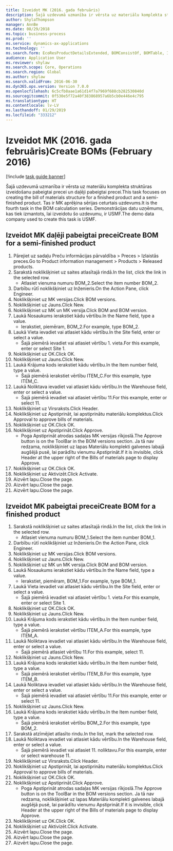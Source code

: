 ```yaml
---
title: Izveidot MK (2016. gada februāris)
description: Šajā uzdevumā uzmanība ir vērsta uz materiālu komplekta struktūras izveidošanu pabeigtai precei un daļēji pabeigtai precei.
author: ShylaThompson
manager: AnnBe
ms.date: 08/29/2018
ms.topic: business-process
ms.prod: ''
ms.service: dynamics-ax-applications
ms.technology: ''
ms.search.form: EcoResProductDetailsExtended, BOMConsistOf, BOMTable, InventLocationIdLookup
audience: Application User
ms.reviewer: shylaw
ms.search.scope: Core, Operations
ms.search.region: Global
ms.author: shylaw
ms.search.validFrom: 2016-06-30
ms.dyn365.ops.version: Version 7.0.0
ms.openlocfilehash: 6c5cfb8aae1a61d14f7a7969f688cb282530840d
ms.sourcegitcommit: 0f530e5f72a40f383868957a6b5cb0e446e4c795
ms.translationtype: HT
ms.contentlocale: lv-LV
ms.lasthandoff: 01/29/2019
ms.locfileid: "333212"
---
```

# <a name="create-boms-february-2016"></a><span data-ttu-id="35d6d-103">Izveidot MK (2016. gada februāris)</span><span class="sxs-lookup"><span data-stu-id="35d6d-103">Create BOMs (February 2016)</span></span>

[!include [task guide banner](../../includes/task-guide-banner.md)]

<span data-ttu-id="35d6d-104">Šajā uzdevumā uzmanība ir vērsta uz materiālu komplekta struktūras izveidošanu pabeigtai precei un daļēji pabeigtai precei.</span><span class="sxs-lookup"><span data-stu-id="35d6d-104">This task focuses on creating the bill of materials structure for a finished product and a semi-finished product.</span></span> <span data-ttu-id="35d6d-105">Tas ir MK aprēķina sērijas ceturtais uzdevums.</span><span class="sxs-lookup"><span data-stu-id="35d6d-105">It is the fourth task in the BOM calculation series.</span></span> <span data-ttu-id="35d6d-106">Demonstrācijas datu uzņēmums, kas tiek izmantots, lai izveidotu šo uzdevumu, ir USMF.</span><span class="sxs-lookup"><span data-stu-id="35d6d-106">The demo data company used to create this task is USMF.</span></span>


## <a name="create-bom-for-a-semi-finished-product"></a><span data-ttu-id="35d6d-107">Izveidot MK daļēji pabeigtai precei</span><span class="sxs-lookup"><span data-stu-id="35d6d-107">Create BOM for a semi-finished product</span></span>
1. <span data-ttu-id="35d6d-108">Pārejiet uz sadaļu Preču informācijas pārvaldība > Preces > Izlaistās preces.</span><span class="sxs-lookup"><span data-stu-id="35d6d-108">Go to Product information management > Products > Released products.</span></span>
2. <span data-ttu-id="35d6d-109">Sarakstā noklikšķiniet uz saites atlasītajā rindā.</span><span class="sxs-lookup"><span data-stu-id="35d6d-109">In the list, click the link in the selected row.</span></span>
    * <span data-ttu-id="35d6d-110">Atlasiet vienuma numuru BOM_2.</span><span class="sxs-lookup"><span data-stu-id="35d6d-110">Select the item number BOM_2.</span></span>  
3. <span data-ttu-id="35d6d-111">Darbību rūtī noklikšķiniet uz Inženieris.</span><span class="sxs-lookup"><span data-stu-id="35d6d-111">On the Action Pane, click Engineer.</span></span>
4. <span data-ttu-id="35d6d-112">Noklikšķiniet uz MK versijas.</span><span class="sxs-lookup"><span data-stu-id="35d6d-112">Click BOM versions.</span></span>
5. <span data-ttu-id="35d6d-113">Noklikšķiniet uz Jauns.</span><span class="sxs-lookup"><span data-stu-id="35d6d-113">Click New.</span></span>
6. <span data-ttu-id="35d6d-114">Noklikšķiniet uz MK un MK versija.</span><span class="sxs-lookup"><span data-stu-id="35d6d-114">Click BOM and BOM version.</span></span>
7. <span data-ttu-id="35d6d-115">Laukā Nosaukums ierakstiet kādu vērtību.</span><span class="sxs-lookup"><span data-stu-id="35d6d-115">In the Name field, type a value.</span></span>
    * <span data-ttu-id="35d6d-116">Ierakstiet, piemēram, BOM_2.</span><span class="sxs-lookup"><span data-stu-id="35d6d-116">For example, type BOM_2.</span></span>  
8. <span data-ttu-id="35d6d-117">Laukā Vieta ievadiet vai atlasiet kādu vērtību.</span><span class="sxs-lookup"><span data-stu-id="35d6d-117">In the Site field, enter or select a value.</span></span>
    * <span data-ttu-id="35d6d-118">Šajā piemērā ievadiet vai atlasiet vērtību 1. vieta.</span><span class="sxs-lookup"><span data-stu-id="35d6d-118">For this example, enter or select Site 1.</span></span>  
9. <span data-ttu-id="35d6d-119">Noklikšķiniet uz OK.</span><span class="sxs-lookup"><span data-stu-id="35d6d-119">Click OK.</span></span>
10. <span data-ttu-id="35d6d-120">Noklikšķiniet uz Jauns.</span><span class="sxs-lookup"><span data-stu-id="35d6d-120">Click New.</span></span>
11. <span data-ttu-id="35d6d-121">Laukā Krājuma kods ierakstiet kādu vērtību.</span><span class="sxs-lookup"><span data-stu-id="35d6d-121">In the Item number field, type a value.</span></span>
    * <span data-ttu-id="35d6d-122">Šajā piemērā ierakstiet vērtību ITEM_C.</span><span class="sxs-lookup"><span data-stu-id="35d6d-122">For this example, type ITEM_C.</span></span>  
12. <span data-ttu-id="35d6d-123">Laukā Noliktava ievadiet vai atlasiet kādu vērtību.</span><span class="sxs-lookup"><span data-stu-id="35d6d-123">In the Warehouse field, enter or select a value.</span></span>
    * <span data-ttu-id="35d6d-124">Šajā piemērā ievadiet vai atlasiet vērtību 11.</span><span class="sxs-lookup"><span data-stu-id="35d6d-124">For this example, enter or select 11.</span></span>  
13. <span data-ttu-id="35d6d-125">Noklikšķiniet uz Virsraksts.</span><span class="sxs-lookup"><span data-stu-id="35d6d-125">Click Header.</span></span>
14. <span data-ttu-id="35d6d-126">Noklikšķiniet uz Apstiprināt, lai apstiprinātu materiālu komplektus.</span><span class="sxs-lookup"><span data-stu-id="35d6d-126">Click Approval to approve bills of materials.</span></span>
15. <span data-ttu-id="35d6d-127">Noklikšķiniet uz OK.</span><span class="sxs-lookup"><span data-stu-id="35d6d-127">Click OK.</span></span>
16. <span data-ttu-id="35d6d-128">Noklikšķiniet uz Apstiprināt.</span><span class="sxs-lookup"><span data-stu-id="35d6d-128">Click Approve.</span></span>
    * <span data-ttu-id="35d6d-129">Poga Apstiprināt atrodas sadaļas MK versijas rīkjoslā.</span><span class="sxs-lookup"><span data-stu-id="35d6d-129">The Approve button is on the ToolBar in the  BOM versions section.</span></span> <span data-ttu-id="35d6d-130">Ja tā nav redzama, noklikšķiniet uz lapas Materiālu komplekti galvenes labajā augšējā pusē, lai parādītu vienumu Apstiprināt.</span><span class="sxs-lookup"><span data-stu-id="35d6d-130">If it is invisible, click Header at the upper right of the Bills of materials page to display Approve.</span></span>  
17. <span data-ttu-id="35d6d-131">Noklikšķiniet uz OK.</span><span class="sxs-lookup"><span data-stu-id="35d6d-131">Click OK.</span></span>
18. <span data-ttu-id="35d6d-132">Noklikšķiniet uz Aktivizēt.</span><span class="sxs-lookup"><span data-stu-id="35d6d-132">Click Activate.</span></span>
19. <span data-ttu-id="35d6d-133">Aizvērt lapu.</span><span class="sxs-lookup"><span data-stu-id="35d6d-133">Close the page.</span></span>
20. <span data-ttu-id="35d6d-134">Aizvērt lapu.</span><span class="sxs-lookup"><span data-stu-id="35d6d-134">Close the page.</span></span>
21. <span data-ttu-id="35d6d-135">Aizvērt lapu.</span><span class="sxs-lookup"><span data-stu-id="35d6d-135">Close the page.</span></span>

## <a name="create-bom-for-a-finished-product"></a><span data-ttu-id="35d6d-136">Izveidot MK pabeigtai precei</span><span class="sxs-lookup"><span data-stu-id="35d6d-136">Create BOM for a finished product</span></span>
1. <span data-ttu-id="35d6d-137">Sarakstā noklikšķiniet uz saites atlasītajā rindā.</span><span class="sxs-lookup"><span data-stu-id="35d6d-137">In the list, click the link in the selected row.</span></span>
    * <span data-ttu-id="35d6d-138">Atlasiet vienuma numuru BOM_1.</span><span class="sxs-lookup"><span data-stu-id="35d6d-138">Select the item number BOM_1.</span></span>  
2. <span data-ttu-id="35d6d-139">Darbību rūtī noklikšķiniet uz Inženieris.</span><span class="sxs-lookup"><span data-stu-id="35d6d-139">On the Action Pane, click Engineer.</span></span>
3. <span data-ttu-id="35d6d-140">Noklikšķiniet uz MK versijas.</span><span class="sxs-lookup"><span data-stu-id="35d6d-140">Click BOM versions.</span></span>
4. <span data-ttu-id="35d6d-141">Noklikšķiniet uz Jauns.</span><span class="sxs-lookup"><span data-stu-id="35d6d-141">Click New.</span></span>
5. <span data-ttu-id="35d6d-142">Noklikšķiniet uz MK un MK versija.</span><span class="sxs-lookup"><span data-stu-id="35d6d-142">Click BOM and BOM version.</span></span>
6. <span data-ttu-id="35d6d-143">Laukā Nosaukums ierakstiet kādu vērtību.</span><span class="sxs-lookup"><span data-stu-id="35d6d-143">In the Name field, type a value.</span></span>
    * <span data-ttu-id="35d6d-144">Ierakstiet, piemēram, BOM_1.</span><span class="sxs-lookup"><span data-stu-id="35d6d-144">For example, type BOM_1.</span></span>  
7. <span data-ttu-id="35d6d-145">Laukā Vieta ievadiet vai atlasiet kādu vērtību.</span><span class="sxs-lookup"><span data-stu-id="35d6d-145">In the Site field, enter or select a value.</span></span>
    * <span data-ttu-id="35d6d-146">Šajā piemērā ievadiet vai atlasiet vērtību 1. vieta.</span><span class="sxs-lookup"><span data-stu-id="35d6d-146">For this example, enter or select Site 1.</span></span>  
8. <span data-ttu-id="35d6d-147">Noklikšķiniet uz OK.</span><span class="sxs-lookup"><span data-stu-id="35d6d-147">Click OK.</span></span>
9. <span data-ttu-id="35d6d-148">Noklikšķiniet uz Jauns.</span><span class="sxs-lookup"><span data-stu-id="35d6d-148">Click New.</span></span>
10. <span data-ttu-id="35d6d-149">Laukā Krājuma kods ierakstiet kādu vērtību.</span><span class="sxs-lookup"><span data-stu-id="35d6d-149">In the Item number field, type a value.</span></span>
    * <span data-ttu-id="35d6d-150">Šajā piemērā ierakstiet vērtību ITEM_A.</span><span class="sxs-lookup"><span data-stu-id="35d6d-150">For this example, type ITEM_A.</span></span>  
11. <span data-ttu-id="35d6d-151">Laukā Noliktava ievadiet vai atlasiet kādu vērtību.</span><span class="sxs-lookup"><span data-stu-id="35d6d-151">In the Warehouse field, enter or select a value.</span></span>
    * <span data-ttu-id="35d6d-152">Šajā piemērā atlasiet vērtību 11.</span><span class="sxs-lookup"><span data-stu-id="35d6d-152">For this example, select 11.</span></span>  
12. <span data-ttu-id="35d6d-153">Noklikšķiniet uz Jauns.</span><span class="sxs-lookup"><span data-stu-id="35d6d-153">Click New.</span></span>
13. <span data-ttu-id="35d6d-154">Laukā Krājuma kods ierakstiet kādu vērtību.</span><span class="sxs-lookup"><span data-stu-id="35d6d-154">In the Item number field, type a value.</span></span>
    * <span data-ttu-id="35d6d-155">Šajā piemērā ierakstiet vērtību ITEM_B.</span><span class="sxs-lookup"><span data-stu-id="35d6d-155">For this example, type ITEM_B.</span></span>  
14. <span data-ttu-id="35d6d-156">Laukā Noliktava ievadiet vai atlasiet kādu vērtību.</span><span class="sxs-lookup"><span data-stu-id="35d6d-156">In the Warehouse field, enter or select a value.</span></span>
    * <span data-ttu-id="35d6d-157">Šajā piemērā ievadiet vai atlasiet vērtību 11.</span><span class="sxs-lookup"><span data-stu-id="35d6d-157">For this example, enter or select 11.</span></span>  
15. <span data-ttu-id="35d6d-158">Noklikšķiniet uz Jauns.</span><span class="sxs-lookup"><span data-stu-id="35d6d-158">Click New.</span></span>
16. <span data-ttu-id="35d6d-159">Laukā Krājuma kods ierakstiet kādu vērtību.</span><span class="sxs-lookup"><span data-stu-id="35d6d-159">In the Item number field, type a value.</span></span>
    * <span data-ttu-id="35d6d-160">Šajā piemērā ierakstiet vērtību BOM_2.</span><span class="sxs-lookup"><span data-stu-id="35d6d-160">For this example, type BOM_2.</span></span>  
17. <span data-ttu-id="35d6d-161">Sarakstā atzīmējiet atlasīto rindu.</span><span class="sxs-lookup"><span data-stu-id="35d6d-161">In the list, mark the selected row.</span></span>
18. <span data-ttu-id="35d6d-162">Laukā Noliktava ievadiet vai atlasiet kādu vērtību.</span><span class="sxs-lookup"><span data-stu-id="35d6d-162">In the Warehouse field, enter or select a value.</span></span>
    * <span data-ttu-id="35d6d-163">Šajā piemērā ievadiet vai atlasiet 11. noliktavu.</span><span class="sxs-lookup"><span data-stu-id="35d6d-163">For this example, enter or select warehouse 11.</span></span>  
19. <span data-ttu-id="35d6d-164">Noklikšķiniet uz Virsraksts.</span><span class="sxs-lookup"><span data-stu-id="35d6d-164">Click Header.</span></span>
20. <span data-ttu-id="35d6d-165">Noklikšķiniet uz Apstiprināt, lai apstiprinātu materiālu komplektus.</span><span class="sxs-lookup"><span data-stu-id="35d6d-165">Click Approval to approve bills of materials.</span></span>
21. <span data-ttu-id="35d6d-166">Noklikšķiniet uz OK.</span><span class="sxs-lookup"><span data-stu-id="35d6d-166">Click OK.</span></span>
22. <span data-ttu-id="35d6d-167">Noklikšķiniet uz Apstiprināt.</span><span class="sxs-lookup"><span data-stu-id="35d6d-167">Click Approve.</span></span>
    * <span data-ttu-id="35d6d-168">Poga Apstiprināt atrodas sadaļas MK versijas rīkjoslā.</span><span class="sxs-lookup"><span data-stu-id="35d6d-168">The Approve button is on the ToolBar in the  BOM versions section.</span></span> <span data-ttu-id="35d6d-169">Ja tā nav redzama, noklikšķiniet uz lapas Materiālu komplekti galvenes labajā augšējā pusē, lai parādītu vienumu Apstiprināt.</span><span class="sxs-lookup"><span data-stu-id="35d6d-169">If it is invisible, click Header at the upper right of the Bills of materials page to display Approve.</span></span>  
23. <span data-ttu-id="35d6d-170">Noklikšķiniet uz OK.</span><span class="sxs-lookup"><span data-stu-id="35d6d-170">Click OK.</span></span>
24. <span data-ttu-id="35d6d-171">Noklikšķiniet uz Aktivizēt.</span><span class="sxs-lookup"><span data-stu-id="35d6d-171">Click Activate.</span></span>
25. <span data-ttu-id="35d6d-172">Aizvērt lapu.</span><span class="sxs-lookup"><span data-stu-id="35d6d-172">Close the page.</span></span>
26. <span data-ttu-id="35d6d-173">Aizvērt lapu.</span><span class="sxs-lookup"><span data-stu-id="35d6d-173">Close the page.</span></span>
27. <span data-ttu-id="35d6d-174">Aizvērt lapu.</span><span class="sxs-lookup"><span data-stu-id="35d6d-174">Close the page.</span></span>

